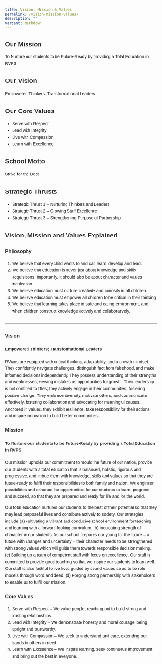 ```yaml
---
title: Vision, Mission & Values
permalink: /vision-mission-values/
description: ""
variant: markdown
---
```

 <title>Vision, Mission and Values</title>
  <style>
    body {
      font-family: sans-serif;
      line-height: 1.6;
    }
    h2, h3, h4 {
      color: #333;
    }
    h2 {
      margin-bottom: 0.5em;
    }
    hr {
      margin: 2em 0;
      border: 0;
      border-top: 1px solid #ddd;
    }
  </style>



<h2>Our Mission</h2>
<p>To Nurture our students to be Future-Ready by providing a Total Education in RVPS</p>

<h2>Our Vision</h2>
<p>Empowered Thinkers, Transformational Leaders</p>

<h2>Our Core Values</h2>
<ul>
  <li>Serve with Respect</li>
  <li>Lead with Integrity</li>
  <li>Live with Compassion</li>
  <li>Learn with Excellence</li>
</ul>

<h2>School Motto</h2>
<p>Strive for the Best</p>

<h2>Strategic Thrusts</h2>
<ul>
  <li>Strategic Thrust 1 – Nurturing Thinkers and Leaders</li>
  <li>Strategic Thrust 2 – Growing Staff Excellence</li>
  <li>Strategic Thrust 3 – Strengthening Purposeful Partnership</li>
</ul>

<h2>Vision, Mission and Values Explained</h2>

<h3>Philosophy</h3>
<ol>
  <li>We believe that every child wants to and can learn, develop and lead.</li>
  <li>We believe that education is never just about knowledge and skills acquisitions. Importantly, it should also be about character and values inculcation.</li>
  <li>We believe education must nurture creativity and curiosity in all children.</li>
  <li>We believe education must empower all children to be critical in their thinking</li>
  <li>We believe that learning takes place in safe and caring environment, and when children construct knowledge actively and collaboratively.</li>
</ol>

<hr>

<h3>Vision</h3>
<h4>Empowered Thinkers; Transformational Leaders</h4>
<p>RVians are equipped with critical thinking, adaptability, and a growth mindset. They confidently navigate challenges, distinguish fact from falsehood, and make informed decisions independently. They possess understanding of their strengths and weaknesses, viewing mistakes as opportunities for growth. Their leadership is not confined to titles; they actively engage in their communities, fostering positive change. They embrace diversity, motivate others, and communicate effectively, fostering collaboration and advocating for meaningful causes. Anchored in values, they exhibit resilience, take responsibility for their actions, and inspire innovation to build better communities..</p>

<h3>Mission</h3>
<h4>To Nurture our students to be Future-Ready by providing a Total Education in RVPS</h4>
<p>Our mission upholds our commitment to mould the future of our nation, provide our students with a total education that is balanced, holistic, rigorous and progressive, and imbue them with knowledge, skills and values so that they are future-ready to fulfill their responsibilities to both family and nation. We engineer possibilities and enhance the opportunities for our students to learn, progress and succeed, so that they are prepared and ready for life and for the world. </p>
<p>Our total education nurtures our students to the best of their potential so that they may lead purposeful lives and contribute actively to society. Our strategies include (a) cultivating a vibrant and conducive school environment for teaching and learning with a forward-looking curriculum. (b) inculcating strength of character in our students. As our school prepares our young for the future – a future with changes and uncertainty – their character needs to be strengthened with strong values which will guide them towards responsible decision making. (c) Building up a team of competent staff with focus on excellence. Our staff is committed to provide good teaching so that we inspire our students to learn well. Our staff is also faithful to live lives guided by sound values so as to be role models through word and deed. (d) Forging strong partnership with stakeholders to enable us to fulfill our mission.</p>

<h3>Core Values</h3>
<ol>
  <li>Serve with Respect – We value people, reaching out to build strong and trusting relationships.</li>
  <li>Lead with Integrity – We demonstrate honesty and moral courage, being upright and trustworthy. </li>
  <li>Live with Compassion – We seek to understand and care, extending our hands to others in need. </li>
  <li>Learn with Excellence – We inspire learning, seek continuous improvement and bring out the best in everyone.</li>
</ol>